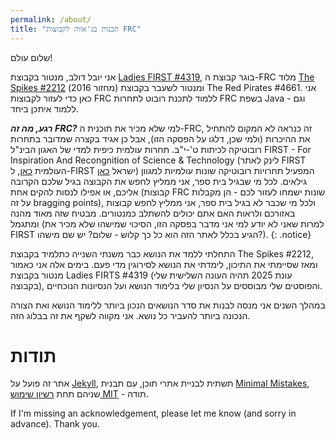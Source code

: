 ```yaml
---
permalink: /about/
title: "תכנות בג'אווה לקבוצות FRC"
---
```


שלום עולם!

אני יובל דולב, מנטור בקבוצת [Ladies FIRST #4319](https://www.facebook.com/LadiesFIRST4319), בוגר קבוצת ה-FRC מלוד [The Spikes #2212](https://www.facebook.com/Spikes2212)  (מחזור 2016) ומנטור לשעבר בקבוצת The Red Pirates #4661. אני כאן כדי לעזור לקבוצות FRC ללמוד לתכנת רובוט לתחרות FRC בשפת Java - וגם ללמוד איתכן ביחד.

***רגע, מה זה FRC?*** למי שלא מכיר את תוכנית ה-FRC, זה כנראה לא המקום להתחיל את ההיכרות (ולמי שכן, דלגו על הפסקה הזו), אבל כן אגיד בקצרה שמדובר בתחרות רובוטיקה לכיתות ט'-י"ב. תחרות עולמית כיפית למדי של האגון הבינ"ל FIRST - For Inspiration And Recongnition of Science & Technology (לינק לאתר FIRST העולמית [כאן](https://www.firstinspires.org/), ל-FIRST ישראל [כאן](https://firstisrael.org.il/)) המפעיל תחרויות רובוטיקה שונות עולמיות למגוון גילאים. לכל מי שבגיל בית ספר, אני ממליץ לחפש את הקבוצה בגיל שלכם הקרובה אליכם, או אפילו לנסות להקים אחת (קבוצות FRC שונות ישמחו לעזור לכם - הן מקבלות על זה bragging points), ולכל מי שכבר לא בגיל בית ספר, אני ממליץ לחפש קבוצות באזורכם ולראות האם אתם יכולים להשתלב כמנטורים. מבטיח שזה מאוד מהנה ומתגמל (למרות שאני לא יודע למי אני מדבר בפסקה הזו, הסיכוי שמישהו שלא מכיר את FIRST הגיע בכלל לאתר הזה הוא כל כך קלוש - שלום? יש שם מישהו?).
{: .notice}

התחלתי ללמד את הנושא כבר משנתי השנייה כתלמיד בקבוצת The Spikes #2212, ומאז שסיימתי את התיכון, לימדתי את הנושא לסירוגין מדי פעם. בימים אלה אני כאמור מנטור בקבוצת Ladies FIRTS #4319 (עונת 2025 תהיה העונה השלישית שלי בקבוצה), והפוסטים שלי מבוססים על הנסיון שלי בלימוד הנושא ועל הנסיונות הנוכחיים.

במהלך השנים אני מנסה לבנות את סדר הנושאים הנכון ביותר ללימוד הנושא ואת הצורה הנכונה ביותר להעביר כל נושא. אני מקווה לשקף את זה בבלוג הזה.



# תודות

אתר זה פועל על [Jekyll](https://jekyllrb.com/), תשתית לבניית אתרי תוכן, עם תבנית [Minimal Mistakes](https://mmistakes.github.io/minimal-mistakes/), שניהם תחת [רשיון שימוש MIT](https://en.wikipedia.org/wiki/MIT_License) - תודה.

<p class="ltr">If I'm missing an acknowledgement, please let me know (and sorry in advance). Thank you.</p>
